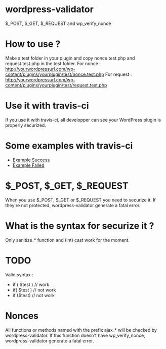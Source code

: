 # wordpress-validator
$_POST, $_GET, $_REQUEST and wp_verify_nonce

# How to use ?
Make a test folder in your plugin and copy nonce.test.php and request.test.php in the test folder.
For nonce : http://yourwordpressurl.com/wp-content/plugins/yourplugin/test/nonce.test.php
For request : http://yourwordpressurl.com/wp-content/plugins/yourplugin/test/request.test.php

# Use it with travis-ci
If you use it with travis-ci, all developper can see your WordPress plugin is properly securized.

# Some examples with travis-ci
* [Example Success](https://github.com/labodudev/wordpress-validator/tree/example_success)
* [Example Failed](https://github.com/labodudev/wordpress-validator/tree/example_failed)

# $_POST, $_GET, $_REQUEST
When you use $_POST, $_GET or $_REQUEST you need to securize it. 
If they're not protected, wordpress-validator generate a fatal error.

# What is the syntax for securize it ?
Only sanitize_* function and (int) cast work for the moment.

# TODO
Valid syntax :
* if ( $test ) // work
* if( $test ) // not work
* if ($test) // not work

# Nonces
All functions or methods named with the prefix ajax_* will be checked by wordpress-validator.
If this function doesn't have wp_verify_nonce, wordpress-validator generate a fatal error.
